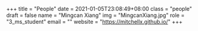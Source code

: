 +++
title = "People"
date = 2021-01-05T23:08:49+08:00
class = "people"
draft = false
name = "Mingcan Xiang"
img = "MingcanXiang.jpg"
role = "3_ms_student"
email = ""
website = "https://mitchellx.github.io/"
+++